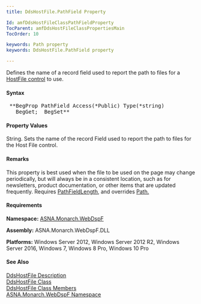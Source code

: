 ```yaml
---
title: DdsHostFile.PathField Property

Id: amfDdsHostFileClassPathFieldProperty
TocParent: amfDdsHostFileClassPropertiesMain
TocOrder: 10

keywords: Path property
keywords: DdsHostFile.PathField property

---
```


Defines the name of a record field used to report the path to files for a [HostFile control](amfDdsHostFileClass.html) to use.

#### Syntax
<pre class="prettyprint"> **BegProp PathField Access(*Public) Type(*string)
   BegGet;  BegSet** </pre>

#### Property Values
String. Sets the name of the record Field used to report the path to files for the Host File control. 

#### Remarks
This property is best used when the file to be used on the page may change periodically, but will always be in a consistent location, such as for newsletters, product documentation, or other items that are updated frequently. Requires [PathFieldLength](amfDdsHostFileClassPathFieldLengthProperty.html), and overrides [Path.](amfDdsHostFileClassPathProperty.html)

#### Requirements
**Namespace:** [ASNA.Monarch.WebDspF](amfWebDspFNamespace.html)

**Assembly:** ASNA.Monarch.WebDspF.DLL

**Platforms:** Windows Server 2012, Windows Server 2012 R2, Windows Server 2016, Windows 7, Windows 8 Pro, Windows 10 Pro

#### See Also
[DdsHostFile Description](amfUnderstandingHostFiles.html)<br /> [ DdsHostFile Class](amfDdsHostFileClass.html) <br /> [ DdsHostFile Class Members](amfDdsHostFileClassMembers.html) <br /> [ ASNA.Monarch.WebDspF Namespace](amfWebDspFNamespace.html) 
